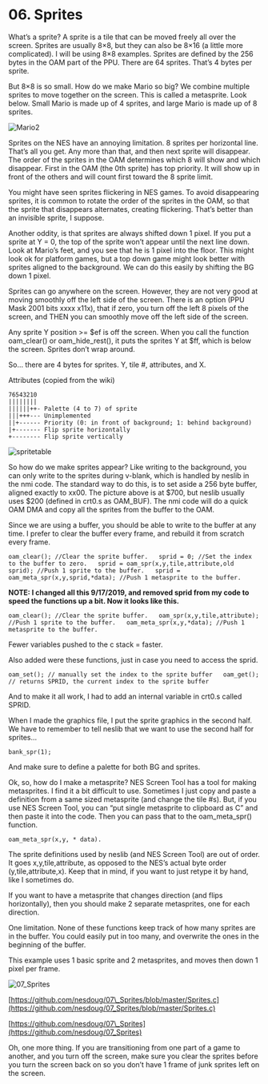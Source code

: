 # 06. Sprites

What’s a sprite? A sprite is a tile that can be moved freely all over the screen. Sprites are usually 8×8, but they can also be 8×16 \(a little more complicated\). I will be using 8×8 examples. Sprites are defined by the 256 bytes in the OAM part of the PPU. There are 64 sprites. That’s 4 bytes per sprite.

But 8×8 is so small. How do we make Mario so big? We combine multiple sprites to move together on the screen. This is called a metasprite. Look below. Small Mario is made up of 4 sprites, and large Mario is made up of 8 sprites.

![Mario2](https://nesdoug.files.wordpress.com/2015/11/mario2.png?w=924)

Sprites on the NES have an annoying limitation. 8 sprites per horizontal line. That’s all you get. Any more than that, and then next sprite will disappear. The order of the sprites in the OAM determines which 8 will show and which disappear. First in the OAM \(the 0th sprite\) has top priority. It will show up in front of the others and will count first toward the 8 sprite limit.

You might have seen sprites flickering in NES games. To avoid disappearing sprites, it is common to rotate the order of the sprites in the OAM, so that the sprite that disappears alternates, creating flickering. That’s better than an invisible sprite, I suppose.

Another oddity, is that sprites are always shifted down 1 pixel. If you put a sprite at Y = 0, the top of the sprite won’t appear until the next line down. Look at Mario’s feet, and you see that he is 1 pixel into the floor. This might look ok for platform games, but a top down game might look better with sprites aligned to the background. We can do this easily by shifting the BG down 1 pixel.

Sprites can go anywhere on the screen. However, they are not very good at moving smoothly off the left side of the screen. There is an option \(PPU Mask 2001 bits xxxx x11x\), that if zero, you turn off the left 8 pixels of the screen, and THEN you can smoothly move off the left side of the screen.

Any sprite Y position &gt;= $ef is off the screen. When you call the function oam\_clear\(\) or oam\_hide\_rest\(\), it puts the sprites Y at $ff, which is below the screen. Sprites don’t wrap around.

So… there are 4 bytes for sprites. Y, tile \#, attributes, and X.

Attributes \(copied from the wiki\)

```text
76543210
||||||||
||||||++- Palette (4 to 7) of sprite
|||+++--- Unimplemented
||+------ Priority (0: in front of background; 1: behind background)
|+------- Flip sprite horizontally
+-------- Flip sprite vertically
```

![spritetable](https://nesdoug.files.wordpress.com/2015/11/spritetable.png?w=924)

So how do we make sprites appear? Like writing to the background, you can only write to the sprites during v-blank, which is handled by neslib in the nmi code. The standard way to do this, is to set aside a 256 byte buffer, aligned exactly to xx00. The picture above is at $700, but neslib usually uses $200 \(defined in crt0.s as OAM\_BUF\). The nmi code will do a quick OAM DMA and copy all the sprites from the buffer to the OAM.

Since we are using a buffer, you should be able to write to the buffer at any time. I prefer to clear the buffer every frame, and rebuild it from scratch every frame.

`oam_clear(); //Clear the sprite buffer.  
sprid = 0; //Set the index to the buffer to zero.  
sprid = oam_spr(x,y,tile,attribute,old sprid); //Push 1 sprite to the buffer.  
sprid = oam_meta_spr(x,y,sprid,*data); //Push 1 metasprite to the buffer.`

**NOTE: I changed all this 9/17/2019, and removed sprid from my code to speed the functions up a bit. Now it looks like this.**

`oam_clear(); //Clear the sprite buffer.  
oam_spr(x,y,tile,attribute); //Push 1 sprite to the buffer.  
oam_meta_spr(x,y,*data); //Push 1 metasprite to the buffer.`

Fewer variables pushed to the c stack = faster.

Also added were these functions, just in case you need to access the sprid.

`oam_set(); // manually set the index to the sprite buffer  
oam_get(); // returns SPRID, the current index to the sprite buffer`

And to make it all work, I had to add an internal variable in crt0.s called SPRID.

When I made the graphics file, I put the sprite graphics in the second half. We have to remember to tell neslib that we want to use the second half for sprites…

`bank_spr(1);`

And make sure to define a palette for both BG and sprites.

Ok, so, how do I make a metasprite? NES Screen Tool has a tool for making metasprites. I find it a bit difficult to use. Sometimes I just copy and paste a definition from a same sized metasprite \(and change the tile \#s\). But, if you use NES Screen Tool, you can “put single metasprite to clipboard as C” and then paste it into the code. Then you can pass that to the oam\_meta\_spr\(\) function.

`oam_meta_spr(x,y, * data).`

The sprite definitions used by neslib \(and NES Screen Tool\) are out of order. It goes x,y,tile,attribute, as opposed to the NES’s actual byte order \(y,tile,attribute,x\). Keep that in mind, if you want to just retype it by hand, like I sometimes do.

If you want to have a metasprite that changes direction \(and flips horizontally\), then you should make 2 separate metasprites, one for each direction.

One limitation. None of these functions keep track of how many sprites are in the buffer. You could easily put in too many, and overwrite the ones in the beginning of the buffer.

This example uses 1 basic sprite and 2 metasprites, and moves then down 1 pixel per frame.

![07\_Sprites](https://nesdoug.files.wordpress.com/2018/09/07_sprites.png?w=924)

[https://github.com/nesdoug/07\_Sprites/blob/master/Sprites.c](https://github.com/nesdoug/07_Sprites/blob/master/Sprites.c)

[https://github.com/nesdoug/07\_Sprites](https://github.com/nesdoug/07_Sprites)

Oh, one more thing. If you are transitioning from one part of a game to another, and you turn off the screen, make sure you clear the sprites before you turn the screen back on so you don’t have 1 frame of junk sprites left on the screen.

